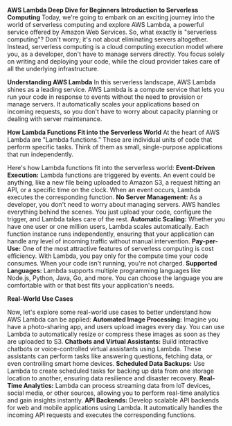 **AWS Lambda Deep Dive for Beginners**
**Introduction to Serverless Computing**
Today, we're going to embark on an exciting journey into the world of serverless computing and explore AWS Lambda, a powerful service offered by Amazon Web Services.
So, what exactly is "serverless computing"? Don't worry; it's not about eliminating servers altogether. 
Instead, serverless computing is a cloud computing execution model where you, as a developer, don't have to manage servers directly. 
You focus solely on writing and deploying your code, while the cloud provider takes care of all the underlying infrastructure.

**Understanding AWS Lambda**
In this serverless landscape, AWS Lambda shines as a leading service. AWS Lambda is a compute service that lets you run your code in response to events without the need to 
provision or manage servers. It automatically scales your applications based on incoming requests, so you don't have to worry about capacity planning or dealing with server maintenance.

**How Lambda Functions Fit into the Serverless World**
At the heart of AWS Lambda are "Lambda functions." These are individual units of code that perform specific tasks. Think of them as small, single-purpose applications that run independently.

Here's how Lambda functions fit into the serverless world:
**Event-Driven Execution:** Lambda functions are triggered by events. An event could be anything, like a new file being uploaded to Amazon S3, a request hitting an API, or a specific time on the clock. When an event occurs, Lambda executes the corresponding function.
**No Server Management:** As a developer, you don't need to worry about managing servers. AWS handles everything behind the scenes. You just upload your code, configure the trigger, and Lambda takes care of the rest.
**Automatic Scaling:** Whether you have one user or one million users, Lambda scales automatically. Each function instance runs independently, ensuring that your application can handle any level of incoming traffic without manual intervention.
**Pay-per-Use:** One of the most attractive features of serverless computing is cost efficiency. With Lambda, you pay only for the compute time your code consumes. When your code isn't running, you're not charged.
**Supported Languages:** Lambda supports multiple programming languages like Node.js, Python, Java, Go, and more. You can choose the language you are comfortable with or that best fits your application's needs.

**Real-World Use Cases**

Now, let's explore some real-world use cases to better understand how AWS Lambda can be applied:
**Automated Image Processing:** Imagine you have a photo-sharing app, and users upload images every day. You can use Lambda to automatically resize or compress these images as soon as they are uploaded to S3.
**Chatbots and Virtual Assistants:** Build interactive chatbots or voice-controlled virtual assistants using Lambda. These assistants can perform tasks like answering questions, fetching data, or even controlling smart home devices.
**Scheduled Data Backups:** Use Lambda to create scheduled tasks for backing up data from one storage location to another, ensuring data resilience and disaster recovery.
**Real-Time Analytics:** Lambda can process streaming data from IoT devices, social media, or other sources, allowing you to perform real-time analytics and gain insights instantly.
**API Backends:** Develop scalable API backends for web and mobile applications using Lambda. It automatically handles the incoming API requests and executes the corresponding functions.
